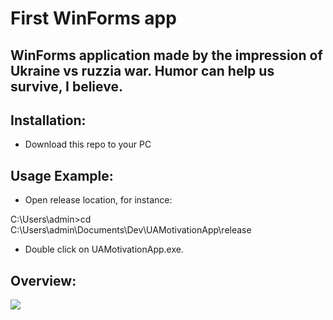 # First WinForms app

WinForms application made by the impression of Ukraine vs ruzzia war. Humor can help us survive, I believe.
---

Installation:
---
- Download this repo to your PC

Usage Example:
---    
- Open release location, for instance:

C:\Users\admin>cd C:\Users\admin\Documents\Dev\UAMotivationApp\release 

- Double click on UAMotivationApp.exe.

Overview:
---
![](https://raw.githubusercontent.com/swifty94/UAMotivationApp/master/example/example.gif)